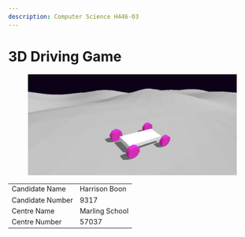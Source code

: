 ```yaml
---
description: Computer Science H446-03
---
```


# 3D Driving Game

<figure><img src=".gitbook/assets/image (1).png" alt=""><figcaption></figcaption></figure>

|                  |                |
| ---------------- | -------------- |
| Candidate Name   | Harrison Boon  |
| Candidate Number | 9317           |
| Centre Name      | Marling School |
| Centre Number    | 57037          |

